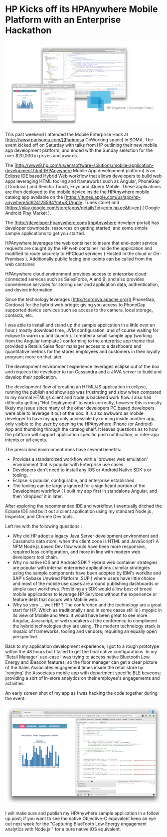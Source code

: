 HP Kicks off its HPAnywhere Mobile Platform with an Enterprise Hackathon
=========

![Image](screenshots/splash700x400.png?raw=true)

This past weekend I attended the Mobile Enterprise Hack at [http://www.parisoma.com/](Parimosa CoWorking space) in SOMA.  The event kicked off on Saturday with talks from HP outlining their new mobile app development platform, and ended with the Sunday selection for the over $20,000 in prizes and awards.

The [http://www8.hp.com/us/en/software-solutions/mobile-application-development.html](HPAnywhere Mobile App development platform) is an Eclipse IDE based Hybrid Web workflow that allows developers to build web apps leveraging HTML tooling and frameworks such as Angular, PhoneGap ( Cordova ) and Sencha Touch, Enyo and jQuery Mobile.  These applications are then deployed to the mobile device inside the HPAnywhere mobile catalog app available on the [https://itunes.apple.com/us/app/hp-anywhere/id624128594?mt=8](Apple iTunes store) and [https://play.google.com/store/apps/details?id=com.hp.ee&hl=en] ( Google Android Play Market ).

The [http://developer.hpanywhere.com/](hpAnywhere develper portal) has developer downloads, resources on getting started, and some simple sample applications to get you started.

HPAnywhere leverages the web container to insure that end-point service requests are caught by the HP web container inside the application and modified to route securely to HPCloud services ( Hosted in the cloud or On-Premises ).  Additionally public facing end-points can be called from the web container.

HPAnywhere cloud environment provides access to enterprise cloud connected services such as SalesForce, A and B; and also provides convenience services for storing user and application data, authentication, and device information.

Since the technology leverages [http://cordova.apache.org/]( PhoneGap, Cordova) for the hybrid web bridge; giving you access to PhoneGap supported device services such as access to the camera, local storage, contacts, etc.

I was able to install and stand up the sample application in a little over an hour ( mostly download time, JVM configuration, and of course waiting for eclipse to warm up and launch ).  I created a small sample app (working from the Angular template ) conforming to the enterprise app theme that provided a Retails Sales floor manager access to a dashboard and quantitative metrics for the stores employees and customers in their loyalty program; more on that later.

The development environment experience leverages eclipse out of the box and requires the developer to run Cassandra and a JAVA server to build and develop their application.

The development flow of creating an HTML/JS application in eclipse, running the publish and show app was frustrating and slow when compared to my normal HTML/js client and Node.js backend work flow.  I also had difficulty getting "Hot Deployment" to work correctly, however this is mostly likely my issue since many of the other developers PC based developers were able to leverage it out of the box. It is also awkward as mobile developer to have my app only accessible by running inside another app, only visible to the user by opening the HPAnywhere iPhone (or Android) App and thumbing through the catalog shelf.  It leaves questions as to how the platform will support application specific push notification, or inter-app intents or url events.

The prescribed environment does have several benefits:
- Provides a standardized workflow with a 'browser web emulation' environment that is popular with Enterprise use cases.
- Developers don't need to install any iOS or Android Native SDK's or tooling.
- Eclipse is popular, configurable, and enterprise established.
- The tooling can be largely ignored for a significant portion of the Development workflow ( I built my app first in standalone Angular, and then 'dropped' it in later.

After exploring the recommended IDE and workflow, I eventually ditched the Eclipse IDE and built out a client application using my standard Node.js , Inspector, and Chrome Dev tools.


Left me with the following questions :
- Why did HP adopt a legacy Java Server development environment and Cassandra data store, when the client code is HTML and JavaScript?  A NPM Node.js based Dev flow would have been more responsive, required less configuration, and more in line with modern web developers tool chain.
- Why no native iOS and Android SDK ? Hybrid web container strategies are popular with internal enterprise applications ( similar strategies using the sample components have been adopted by IBM's worklite and SAP's Sybase Unwired Platform ,SUP ) where users have little choice and most of the mobile use cases are around publishing dashboards or simple user workflows.  Providing an SDK would allow best of breed mobile applications to leverage HP Services without the experience or feature debt that occurs with Mobile web.
- Why so very ... well HP ?  The conference and the technology are a great start for HP.  Which as traditionally ( and in some cases still is ) myopic in its view of Mobile and Web.  It would have been great to see more Angular, Javascript, or web speakers at the conference to compliment the hybrid technologies they are using. The modern technology stack is mosaic of frameworks, tooling and vendors; requiring an equally open perspective.

Back to my application development experience; I got to a rough prototype within the 48 hours but I failed to get the final native configurations.  In my 'Retail Manager' use-case I was trying to access native Bluetooth Low Energy and iBeacon features; so the floor manager can get a clear picture of the Sales Associates engagement times inside the retail store by 'ranging' the Associates mobile app with department specific BLE beacons;  providing a sort of in-store analytics on their employee's engagements and activities.

An early screen shot of my app as I was hacking the code together during the event:

![Image](screenshots/image1.png?raw=true)

I will make sure and publish my HPAnywhere sample application in a follow up post;  if you want to see the native Objective-C equivalent keep an eye out next week for the "Capturing BlueTooth Low Energy engagement analytics with Node.js " for a pure native iOS equivalent.

